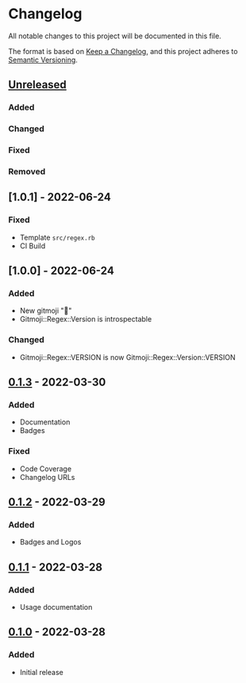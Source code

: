 # Changelog
All notable changes to this project will be documented in this file.

The format is based on [Keep a Changelog](https://keepachangelog.com/en/1.0.0/),
and this project adheres to [Semantic Versioning](https://semver.org/spec/v2.0.0.html).

## [Unreleased]
### Added

### Changed

### Fixed

### Removed

## [1.0.1] - 2022-06-24
### Fixed
- Template `src/regex.rb`
- CI Build

## [1.0.0] - 2022-06-24
### Added
- New gitmoji "💸"
- Gitmoji::Regex::Version is introspectable

### Changed
- Gitmoji::Regex::VERSION is now Gitmoji::Regex::Version::VERSION

## [0.1.3] - 2022-03-30
### Added
- Documentation
- Badges

### Fixed
- Code Coverage
- Changelog URLs

## [0.1.2] - 2022-03-29
### Added
- Badges and Logos

## [0.1.1] - 2022-03-28
### Added
- Usage documentation

## [0.1.0] - 2022-03-28
### Added
- Initial release

[Unreleased]: https://github.com/pboling/gitmoji-regex/compare/.v0.1.3...HEAD
[0.1.3]: https://github.com/pboling/gitmoji-regex/compare/v0.1.2...v0.1.3
[0.1.2]: https://github.com/pboling/gitmoji-regex/compare/v0.1.1...v0.1.2
[0.1.1]: https://github.com/pboling/gitmoji-regex/compare/v0.1.0...v0.1.1
[0.1.0]: https://github.com/pboling/gitmoji-regex/compare/e71c6c3dad5bfd59ae2509531eaea3a16e21cb63...v0.1.0
